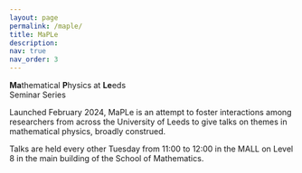 ```yaml
---
layout: page
permalink: /maple/
title: MaPLe
description:
nav: true
nav_order: 3
---
```


**Ma**thematical **P**hysics at **Le**eds <br> Seminar Series

Launched February 2024, MaPLe is an attempt to foster interactions among researchers from across the University of Leeds to give talks on themes in mathematical physics, broadly construed.

Talks are held every other Tuesday from 11:00 to 12:00 in the MALL on Level 8 in the main building of the School of Mathematics.
